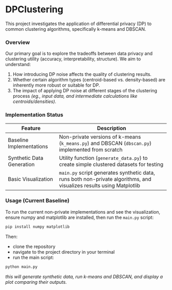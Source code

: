 # DPClustering

This project investigates the application of differential privacy (DP) to common clustering algorithms, specifically k-means and DBSCAN.

### Overview

Our primary goal is to explore the tradeoffs between data privacy and clustering utility (accuracy, interpretability, structure). We aim to understand:

1. How introducing DP noise affects the quality of clustering results.
2. Whether certain algorithm types (centroid-based vs. density-based) are inherently more robust or suitable for DP.
3. The impact of applying DP noise at different stages of the clustering process *(eg., input data, and intermediate calculations like centroids/densities)*.

### Implementation Status

| Feature                   | Description                                                                                                                    |
|---------------------------|--------------------------------------------------------------------------------------------------------------------------------|
| Baseline Implementations  | Non-private versions of k-means (`k_means.py`) and DBSCAN (`dbscan.py`) implemented from scratch                              |
| Synthetic Data Generation | Utility function (`generate_data.py`) to create simple clustered datasets for testing                                          |
| Basic Visualization       | `main.py` script generates synthetic data, runs both non-private algorithms, and visualizes results using Matplotlib           |

### Usage (Current Baseline)

To run the current non-private implementations and see the visualization, ensure numpy and matplotlib are installed, then run the `main.py` script:

```bash
pip install numpy matplotlib
```

Then:
- clone the repository
- navigate to the project directory in your terminal
- run the main script:

```bash
python main.py
```

*this will generate synthetic data, run k-means and DBSCAN, and display a plot comparing their outputs.*